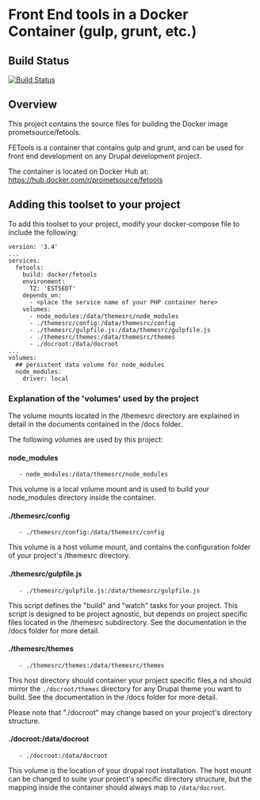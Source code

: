 # Front End tools in a Docker Container (gulp, grunt, etc.)

## Build Status

[![Build Status](https://travis-ci.org/promet/fetools.svg?branch=develop)](https://travis-ci.org/promet/fetools)

## Overview

This project contains the source files for building the Docker image prometsource/fetools.

FETools is a container that contains gulp and grunt, and can be used for front end development on any Drupal development project.

The container is located on Docker Hub at:  https://hub.docker.com/r/prometsource/fetools

## Adding this toolset to your project

To add this toolset to your project, modify your docker-compose file to include the following:

```
version: '3.4'
...
services:
  fetools:
    build: docker/fetools
    environment:
      TZ: 'EST5EDT'
    depends_on:
      - <place the service name of your PHP container here>
    volumes:
      - node_modules:/data/themesrc/node_modules
      - ./themesrc/config:/data/themesrc/config
      - ./themesrc/gulpfile.js:/data/themesrc/gulpfile.js
      - ./themesrc/themes:/data/themesrc/themes
      - ./docroot:/data/docroot
...
volumes:
  ## persistent data volume for node_modules
  node_modules:
    driver: local
```

### Explanation of the 'volumes' used by the project

The volume mounts located in the /themesrc directory are explained in detail in the documents contained in the /docs folder.

The following volumes are used by this project:

#### node_modules

```
   - node_modules:/data/themesrc/node_modules
```
This volume is a local volume mount and is used to build your node_modules directory inside the
container.

#### ./themesrc/config

```
   - ./themesrc/config:/data/themesrc/config
```
This volume is a host volume mount, and contains the configuration folder of your project's /themesrc directory.

#### ./themesrc/gulpfile.js
```
   - ./themesrc/gulpfile.js:/data/themesrc/gulpfile.js
```

This script defines the "build" and "watch" tasks for your project.  This script is designed to be project
agnostic, but depends on project specific files located in the /themesrc subdirectory.  See the documentation in the /docs folder for more detail.

#### ./themesrc/themes
```
   - ./themesrc/themes:/data/themesrc/themes
```

This host directory should container your project specific files,a nd should mirror the `./docroot/themes` directory for any Drupal theme you want to build.  See the documentation in the /docs folder for more detail.

Please note that "./docroot" may change based on your project's directory structure.

#### ./docroot:/data/docroot
```
   - ./docroot:/data/docroot
```
This volume is the location of your drupal root installation.  The host mount can be changed to suite your project's specific directory structure, but the mapping inside the container should always map to `/data/docroot`.
